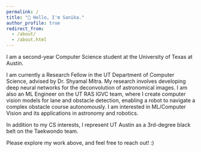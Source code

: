 ```yaml
---
permalink: /
title: "👋 Hello, I'm Sanika."
author_profile: true
redirect_from: 
  - /about/
  - /about.html
---
```


I am a second-year Computer Science student at the University of Texas at Austin. 

I am currently a Research Fellow in the UT Department of Computer Science, advised by Dr. Shyamal Mitra. My research involves developing deep neural networks for the deconvolution of astronomical images. I am also an ML Engineer on the UT RAS IGVC team, where I create computer vision models for lane and obstacle detection, enabling a robot to navigate a complex obstacle course autonomously. I am interested in ML/Computer Vision and its applications in astronomy and robotics.

In addition to my CS interests, I represent UT Austin as a 3rd-degree black belt on the Taekwondo team. 

Please explore my work above, and feel free to reach out! :)


